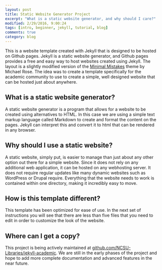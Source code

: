 ```yaml
---
layout: post
title: Static Website Generator Project
excerpt: "What is a static website generator, and why should I care?"
modified: 2/29/2016, 9:00:24
tags: [intro, beginner, jekyll, tutorial, blog]
comments: true
category: blog
---
```


This is a website template created with Jekyll that is designed to be hosted on Github pages. Jekyll is a static website generator, and Github pages provides a free and easy way to host websites created using Jekyll. The layout is a slightly modified version of the [Minimal Mistakes](https://mmistakes.github.io/minimal-mistakes/) theme by Michael Rose. The idea was to create a template specifically for the academic community to use to create a simple, well designed website that can be hosted just about anywhere.

## What is a static website generator?
A static website generator is a program that allows for a website to be created using alternatives to HTML. In this case we are using a simple text markup language called Markdown to create and format the content on the pages. Jekyll can interpret this and convert it to html that can be rendered in any browser.

## Why should I use a static website?
A static website, simply put, is easier to manage than just about any other option out there for a simple website. Since it does not rely on any additional web application, it can be hosted on any webhosting server. It does not require regular updates like many dynamic websites such as WordPress or Drupal require. Everything that the website needs to work is contained within one directory, making it incredibly easy to move.

## How is this template different?
This template has been optimized for ease of use. In the next set of instructions you will see that there are less than five files that you need to edit in order to customize the look of the website.

## Where can I get a copy?
This project is being actively maintained at [github.com/NCSU-Libraries/jekyll-academic](https://github.com/NCSU-Libraries/jekyll-academic). We are still in the early phases of the project and hope to add more complete documentation and advanced features in the near future.
